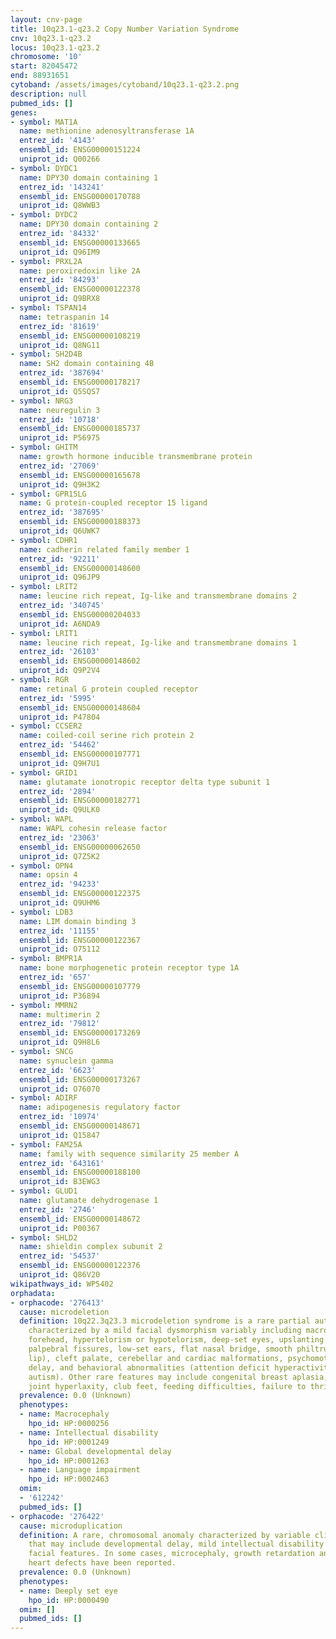 ```yaml
---
layout: cnv-page
title: 10q23.1-q23.2 Copy Number Variation Syndrome
cnv: 10q23.1-q23.2
locus: 10q23.1-q23.2
chromosome: '10'
start: 82045472
end: 88931651
cytoband: /assets/images/cytoband/10q23.1-q23.2.png
description: null
pubmed_ids: []
genes:
- symbol: MAT1A
  name: methionine adenosyltransferase 1A
  entrez_id: '4143'
  ensembl_id: ENSG00000151224
  uniprot_id: Q00266
- symbol: DYDC1
  name: DPY30 domain containing 1
  entrez_id: '143241'
  ensembl_id: ENSG00000170788
  uniprot_id: Q8WWB3
- symbol: DYDC2
  name: DPY30 domain containing 2
  entrez_id: '84332'
  ensembl_id: ENSG00000133665
  uniprot_id: Q96IM9
- symbol: PRXL2A
  name: peroxiredoxin like 2A
  entrez_id: '84293'
  ensembl_id: ENSG00000122378
  uniprot_id: Q9BRX8
- symbol: TSPAN14
  name: tetraspanin 14
  entrez_id: '81619'
  ensembl_id: ENSG00000108219
  uniprot_id: Q8NG11
- symbol: SH2D4B
  name: SH2 domain containing 4B
  entrez_id: '387694'
  ensembl_id: ENSG00000178217
  uniprot_id: Q5SQS7
- symbol: NRG3
  name: neuregulin 3
  entrez_id: '10718'
  ensembl_id: ENSG00000185737
  uniprot_id: P56975
- symbol: GHITM
  name: growth hormone inducible transmembrane protein
  entrez_id: '27069'
  ensembl_id: ENSG00000165678
  uniprot_id: Q9H3K2
- symbol: GPR15LG
  name: G protein-coupled receptor 15 ligand
  entrez_id: '387695'
  ensembl_id: ENSG00000188373
  uniprot_id: Q6UWK7
- symbol: CDHR1
  name: cadherin related family member 1
  entrez_id: '92211'
  ensembl_id: ENSG00000148600
  uniprot_id: Q96JP9
- symbol: LRIT2
  name: leucine rich repeat, Ig-like and transmembrane domains 2
  entrez_id: '340745'
  ensembl_id: ENSG00000204033
  uniprot_id: A6NDA9
- symbol: LRIT1
  name: leucine rich repeat, Ig-like and transmembrane domains 1
  entrez_id: '26103'
  ensembl_id: ENSG00000148602
  uniprot_id: Q9P2V4
- symbol: RGR
  name: retinal G protein coupled receptor
  entrez_id: '5995'
  ensembl_id: ENSG00000148604
  uniprot_id: P47804
- symbol: CCSER2
  name: coiled-coil serine rich protein 2
  entrez_id: '54462'
  ensembl_id: ENSG00000107771
  uniprot_id: Q9H7U1
- symbol: GRID1
  name: glutamate ionotropic receptor delta type subunit 1
  entrez_id: '2894'
  ensembl_id: ENSG00000182771
  uniprot_id: Q9ULK0
- symbol: WAPL
  name: WAPL cohesin release factor
  entrez_id: '23063'
  ensembl_id: ENSG00000062650
  uniprot_id: Q7Z5K2
- symbol: OPN4
  name: opsin 4
  entrez_id: '94233'
  ensembl_id: ENSG00000122375
  uniprot_id: Q9UHM6
- symbol: LDB3
  name: LIM domain binding 3
  entrez_id: '11155'
  ensembl_id: ENSG00000122367
  uniprot_id: O75112
- symbol: BMPR1A
  name: bone morphogenetic protein receptor type 1A
  entrez_id: '657'
  ensembl_id: ENSG00000107779
  uniprot_id: P36894
- symbol: MMRN2
  name: multimerin 2
  entrez_id: '79812'
  ensembl_id: ENSG00000173269
  uniprot_id: Q9H8L6
- symbol: SNCG
  name: synuclein gamma
  entrez_id: '6623'
  ensembl_id: ENSG00000173267
  uniprot_id: O76070
- symbol: ADIRF
  name: adipogenesis regulatory factor
  entrez_id: '10974'
  ensembl_id: ENSG00000148671
  uniprot_id: Q15847
- symbol: FAM25A
  name: family with sequence similarity 25 member A
  entrez_id: '643161'
  ensembl_id: ENSG00000188100
  uniprot_id: B3EWG3
- symbol: GLUD1
  name: glutamate dehydrogenase 1
  entrez_id: '2746'
  ensembl_id: ENSG00000148672
  uniprot_id: P00367
- symbol: SHLD2
  name: shieldin complex subunit 2
  entrez_id: '54537'
  ensembl_id: ENSG00000122376
  uniprot_id: Q86V20
wikipathways_id: WP5402
orphadata:
- orphacode: '276413'
  cause: microdeletion
  definition: 10q22.3q23.3 microdeletion syndrome is a rare partial autosomal monosomy
    characterized by a mild facial dysmorphism variably including macrocephaly, broad
    forehead, hypertelorism or hypotelorism, deep-set eyes, upslanting or downslanting
    palpebral fissures, low-set ears, flat nasal bridge, smooth philtrum, thin upper
    lip), cleft palate, cerebellar and cardiac malformations, psychomotor development
    delay, and behavioral abnormalities (attention deficit hyperactivity disorder,
    autism). Other rare features may include congenital breast aplasia, arachnodactyly,
    joint hyperlaxity, club feet, feeding difficulties, failure to thrive.
  prevalence: 0.0 (Unknown)
  phenotypes:
  - name: Macrocephaly
    hpo_id: HP:0000256
  - name: Intellectual disability
    hpo_id: HP:0001249
  - name: Global developmental delay
    hpo_id: HP:0001263
  - name: Language impairment
    hpo_id: HP:0002463
  omim:
  - '612242'
  pubmed_ids: []
- orphacode: '276422'
  cause: microduplication
  definition: A rare, chromosomal anomaly characterized by variable clinical features
    that may include developmental delay, mild intellectual disability and dysmorphic
    facial features. In some cases, microcephaly, growth retardation and congenital
    heart defects have been reported.
  prevalence: 0.0 (Unknown)
  phenotypes:
  - name: Deeply set eye
    hpo_id: HP:0000490
  omim: []
  pubmed_ids: []
---
```

